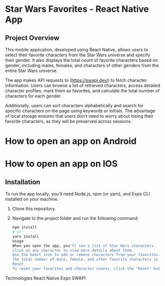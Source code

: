 # Star Wars Favorites - React Native App

## Project Overview
This mobile application, developed using React Native, allows users to select their favorite characters from the Star Wars universe and specify their gender. It also displays the total count of favorite characters based on gender, including males, females, and characters of other genders from the entire Star Wars universe.

The app makes API requests to (https://swapi.dev/) to fetch character information. Users can browse a list of retrieved characters, access detailed character profiles, mark them as favorites, and calculate the total number of characters for each gender.

Additionally, users can sort characters alphabetically and search for specific characters on the page using keywords or initials. The advantage of local storage ensures that users don't need to worry about losing their favorite characters, as they will be preserved across sessions.



# How to open an app on Android



# How to open an app on IOS



## Installation

To run the app locally, you'll need Node.js, npm (or yarn), and Expo CLI installed on your machine.

1. Clone this repository.
2. Navigate to the project folder and run the following command:

   ```bash
   npm install
   # or
   yarn install
   Usage
   When you open the app, you'll see a list of Star Wars characters.
   Click on any character to view more details about them.
   Use the heart icon to add or remove characters from your favorites.
   The total number of male, female, and other favorite characters is displayed.
   Reset
   To reset your favorites and character counts, click the "Reset" button in the app.
   ```

Technologies
React Native
Expo
SWAPI
